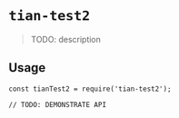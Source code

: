 # `tian-test2`

> TODO: description

## Usage

```
const tianTest2 = require('tian-test2');

// TODO: DEMONSTRATE API
```
